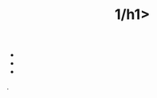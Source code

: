 <html>
<head>
<meta charset="utf-8">
<title></title>
</head>
<body>
<header>
<h1>1/h1>
<p></p>
</header>
<nav>
<ul>
<li><a </a></li>
<li><a </a></li>
<li><a  </a></li>
</ul></nav>
<article>
<section>
<p>.</p>
</section>
</article>
<aside>
<p> </p></p>
</aside>
<footer>
<p></p>
</footer>
</body>
</html>

